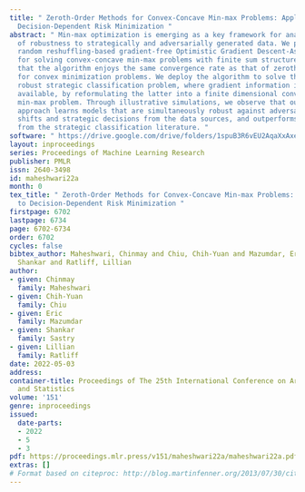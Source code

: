 ```yaml
---
title: " Zeroth-Order Methods for Convex-Concave Min-max Problems: Applications to
  Decision-Dependent Risk Minimization "
abstract: " Min-max optimization is emerging as a key framework for analyzing problems
  of robustness to strategically and adversarially generated data. We propose the
  random reshuffling-based gradient-free Optimistic Gradient Descent-Ascent algorithm
  for solving convex-concave min-max problems with finite sum structure. We prove
  that the algorithm enjoys the same convergence rate as that of zeroth-order algorithms
  for convex minimization problems. We deploy the algorithm to solve the distributionally
  robust strategic classification problem, where gradient information is not readily
  available, by reformulating the latter into a finite dimensional convex concave
  min-max problem. Through illustrative simulations, we observe that our proposed
  approach learns models that are simultaneously robust against adversarial distribution
  shifts and strategic decisions from the data sources, and outperforms existing methods
  from the strategic classification literature. "
software: " https://drive.google.com/drive/folders/1spuB3R6vEU2AqaXxAxeeXo9z5QMVdtdl?usp=sharing "
layout: inproceedings
series: Proceedings of Machine Learning Research
publisher: PMLR
issn: 2640-3498
id: maheshwari22a
month: 0
tex_title: " Zeroth-Order Methods for Convex-Concave Min-max Problems: Applications
  to Decision-Dependent Risk Minimization "
firstpage: 6702
lastpage: 6734
page: 6702-6734
order: 6702
cycles: false
bibtex_author: Maheshwari, Chinmay and Chiu, Chih-Yuan and Mazumdar, Eric and Sastry,
  Shankar and Ratliff, Lillian
author:
- given: Chinmay
  family: Maheshwari
- given: Chih-Yuan
  family: Chiu
- given: Eric
  family: Mazumdar
- given: Shankar
  family: Sastry
- given: Lillian
  family: Ratliff
date: 2022-05-03
address:
container-title: Proceedings of The 25th International Conference on Artificial Intelligence
  and Statistics
volume: '151'
genre: inproceedings
issued:
  date-parts:
  - 2022
  - 5
  - 3
pdf: https://proceedings.mlr.press/v151/maheshwari22a/maheshwari22a.pdf
extras: []
# Format based on citeproc: http://blog.martinfenner.org/2013/07/30/citeproc-yaml-for-bibliographies/
---
```

